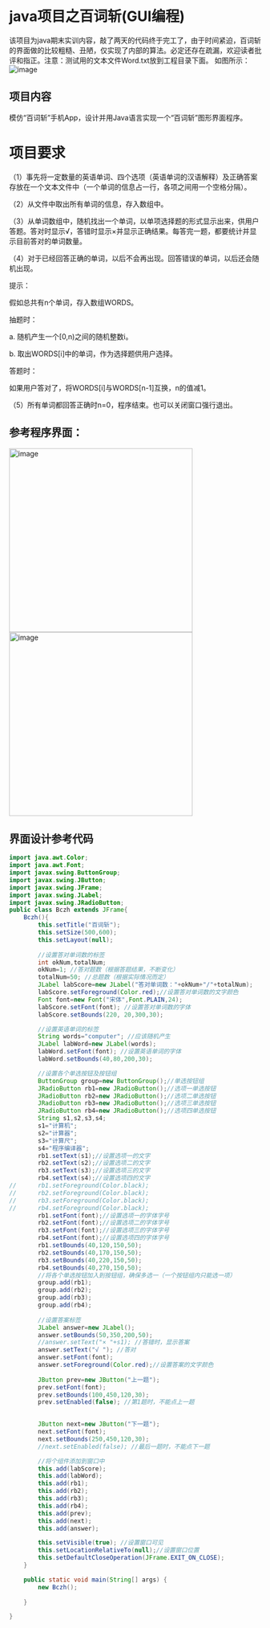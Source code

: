 # java项目之百词斩(GUI编程)

​		该项目为java期末实训内容，敲了两天的代码终于完工了，由于时间紧迫，百词斩的界面做的比较粗糙、丑陋，仅实现了内部的算法。必定还存在疏漏，欢迎读者批评和指正。注意：测试用的文本文件Word.txt放到工程目录下面。
如图所示：![image](https://user-images.githubusercontent.com/102899234/175303168-fe93af47-843f-48a3-a2dd-e2d80799eabf.png)

## 项目内容

​		模仿“百词斩”手机App，设计并用Java语言实现一个“百词斩”图形界面程序。

#  项目要求

（1）事先将一定数量的英语单词、四个选项（英语单词的汉语解释）及正确答案存放在一个文本文件中（一个单词的信息占一行，各项之间用一个空格分隔）。

（2）从文件中取出所有单词的信息，存入数组中。

（3）从单词数组中，随机找出一个单词，以单项选择题的形式显示出来，供用户答题。答对时显示√，答错时显示×并显示正确结果。每答完一题，都要统计并显示目前答对的单词数量。

（4）对于已经回答正确的单词，以后不会再出现。回答错误的单词，以后还会随机出现。

提示：

假如总共有n个单词，存入数组WORDS。

抽题时：

a. 随机产生一个[0,n)之间的随机整数i。

b. 取出WORDS[i]中的单词，作为选择题供用户选择。

答题时：

如果用户答对了，将WORDS[i]与WORDS[n-1]互换，n的值减1。

（5）所有单词都回答正确时n=0，程序结束。也可以关闭窗口强行退出。

## 参考程序界面：
<img width="366" alt="image" src="https://user-images.githubusercontent.com/102899234/175301994-606b6fb3-9282-4843-9cdc-eab4b0a1e48e.png"><img width="366" alt="image" src="https://user-images.githubusercontent.com/102899234/175302137-94640615-e187-4dad-a162-44622027ac80.png">

## 界面设计参考代码

```java
import java.awt.Color;
import java.awt.Font;
import javax.swing.ButtonGroup;
import javax.swing.JButton;
import javax.swing.JFrame;
import javax.swing.JLabel;
import javax.swing.JRadioButton;
public class Bczh extends JFrame{
	Bczh(){
		this.setTitle("百词斩");
		this.setSize(500,600);
		this.setLayout(null);
		
		//设置答对单词数的标签
		int okNum,totalNum;
		okNum=1; //答对题数（根据答题结果，不断变化）
		totalNum=50; //总题数（根据实际情况而定）
		JLabel labScore=new JLabel("答对单词数："+okNum+"/"+totalNum);
		labScore.setForeground(Color.red);//设置答对单词数的文字颜色
		Font font=new Font("宋体",Font.PLAIN,24);
		labScore.setFont(font); //设置答对单词数的字体
		labScore.setBounds(220, 20,300,30);

		//设置英语单词的标签
		String words="computer"; //应该随机产生
		JLabel labWord=new JLabel(words);
		labWord.setFont(font); //设置英语单词的字体
		labWord.setBounds(40,80,200,30);

		//设置各个单选按钮及按钮组
		ButtonGroup group=new ButtonGroup();//单选按钮组
		JRadioButton rb1=new JRadioButton();//选项一单选按钮
		JRadioButton rb2=new JRadioButton();//选项二单选按钮
		JRadioButton rb3=new JRadioButton();//选项三单选按钮
		JRadioButton rb4=new JRadioButton();//选项四单选按钮
		String s1,s2,s3,s4;
		s1="计算机";
		s2="计算器";
		s3="计算尺";
		s4="程序编译器";
		rb1.setText(s1);//设置选项一的文字
		rb2.setText(s2);//设置选项二的文字
		rb3.setText(s3);//设置选项三的文字
		rb4.setText(s4);//设置选项四的文字
//		rb1.setForeground(Color.black);
//		rb2.setForeground(Color.black);
//		rb3.setForeground(Color.black);
//		rb4.setForeground(Color.black);
		rb1.setFont(font);//设置选项一的字体字号
		rb2.setFont(font);//设置选项二的字体字号
		rb3.setFont(font);//设置选项三的字体字号
		rb4.setFont(font);//设置选项四的字体字号
		rb1.setBounds(40,120,150,50);
		rb2.setBounds(40,170,150,50);
		rb3.setBounds(40,220,150,50);
		rb4.setBounds(40,270,150,50);
		//将各个单选按钮加入到按钮组，确保多选一（一个按钮组内只能选一项）
		group.add(rb1);
		group.add(rb2);
		group.add(rb3);
		group.add(rb4);
		
		//设置答案标签
		JLabel answer=new JLabel(); 
		answer.setBounds(50,350,200,50);
		//answer.setText("× "+s1); //答错时，显示答案
		answer.setText("√ "); //答对
		answer.setFont(font);
		answer.setForeground(Color.red);//设置答案的文字颜色
		
		JButton prev=new JButton("上一题");
		prev.setFont(font);
		prev.setBounds(100,450,120,30);
		prev.setEnabled(false); //第1题时，不能点上一题
		

		JButton next=new JButton("下一题");
		next.setFont(font);
		next.setBounds(250,450,120,30);
		//next.setEnabled(false); //最后一题时，不能点下一题

		//将个组件添加到窗口中
		this.add(labScore);
		this.add(labWord);
		this.add(rb1);
		this.add(rb2);
		this.add(rb3);
		this.add(rb4);
		this.add(prev);
		this.add(next);
		this.add(answer);

		this.setVisible(true); //设置窗口可见
		this.setLocationRelativeTo(null);//设置窗口位置
		this.setDefaultCloseOperation(JFrame.EXIT_ON_CLOSE);
	}

	public static void main(String[] args) {
		new Bczh();
		
	}

}


```

